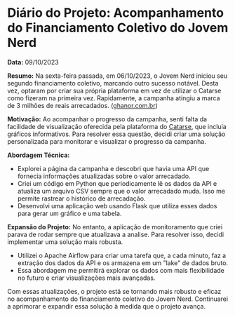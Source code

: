# Diário do Projeto: Acompanhamento do Financiamento Coletivo do Jovem Nerd

**Data:** 09/10/2023

**Resumo:**
Na sexta-feira passada, em 06/10/2023, o Jovem Nerd iniciou seu segundo financiamento coletivo, marcando outro sucesso notável. Desta vez, optaram por criar sua própria plataforma em vez de utilizar o Catarse como fizeram na primeira vez. Rapidamente, a campanha atingiu a marca de 3 milhões de reais arrecadados. ([ghanor.com.br](https://ghanor.com.br/))

**Motivação:**
Ao acompanhar o progresso da campanha, senti falta da facilidade de visualização oferecida pela plataforma do [Catarse]( (https://www.catarse.me/nerdcastrpg?ref=ctrse_explore_pgsearch#contributions)), que incluía gráficos informativos. Para resolver essa questão, decidi criar uma solução personalizada para monitorar e visualizar o progresso da campanha.

**Abordagem Técnica:**
- Explorei a página da campanha e descobri que havia uma API que fornecia informações atualizadas sobre o valor arrecadado.
- Criei um código em Python que periodicamente lê os dados da API e atualiza um arquivo CSV sempre que o valor arrecadado muda. Isso me permite rastrear o histórico de arrecadação.
- Desenvolvi uma aplicação web usando Flask que utiliza esses dados para gerar um gráfico e uma tabela.

**Expansão do Projeto:**
No entanto, a aplicação de monitoramento que criei parava de rodar sempre que atualizava a analise. Para resolver isso, decidi implementar uma solução mais robusta.
- Utilizei o Apache Airflow para criar uma tarefa que, a cada minuto, faz a extração dos dados da API e os armazena em um "lake" de dados bruto.
- Essa abordagem me permitirá explorar os dados com mais flexibilidade no futuro e criar visualizações mais avançadas.

Com essas atualizações, o projeto está se tornando mais robusto e eficaz no acompanhamento do financiamento coletivo do Jovem Nerd. Continuarei a aprimorar e expandir essa solução à medida que o projeto avança.